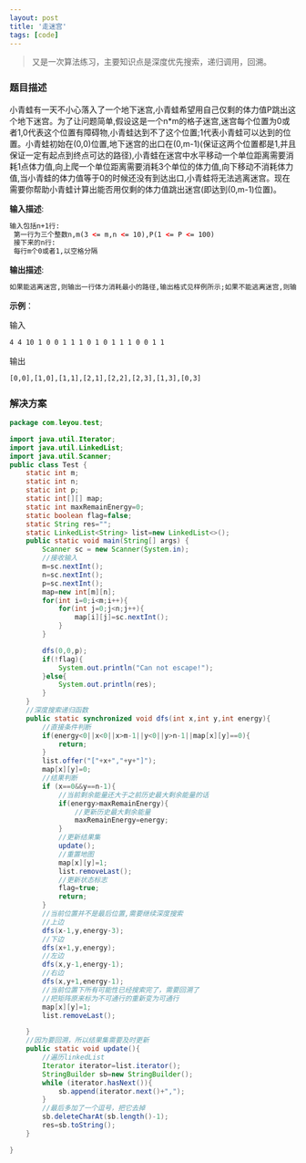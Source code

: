 ```yaml
---
layout: post
title: '走迷宫'
tags: [code]
---
```


> 又是一次算法练习，主要知识点是深度优先搜索，递归调用，回溯。

### 题目描述

小青蛙有一天不小心落入了一个地下迷宫,小青蛙希望用自己仅剩的体力值P跳出这个地下迷宫。为了让问题简单,假设这是一个n*m的格子迷宫,迷宫每个位置为0或者1,0代表这个位置有障碍物,小青蛙达到不了这个位置;1代表小青蛙可以达到的位置。小青蛙初始在(0,0)位置,地下迷宫的出口在(0,m-1)(保证这两个位置都是1,并且保证一定有起点到终点可达的路径),小青蛙在迷宫中水平移动一个单位距离需要消耗1点体力值,向上爬一个单位距离需要消耗3个单位的体力值,向下移动不消耗体力值,当小青蛙的体力值等于0的时候还没有到达出口,小青蛙将无法逃离迷宫。现在需要你帮助小青蛙计算出能否用仅剩的体力值跳出迷宫(即达到(0,m-1)位置)。

**输入描述**:

```xml
输入包括n+1行:
 第一行为三个整数n,m(3 <= m,n <= 10),P(1 <= P <= 100)
 接下来的n行:
 每行m个0或者1,以空格分隔
```

**输出描述**:

```xml
如果能逃离迷宫,则输出一行体力消耗最小的路径,输出格式见样例所示;如果不能逃离迷宫,则输出"Can not escape!"。 测试数据保证答案唯一
```

**示例**：

输入

```xml
4 4 10 1 0 0 1 1 1 0 1 0 1 1 1 0 0 1 1
```

输出

```xml
[0,0],[1,0],[1,1],[2,1],[2,2],[2,3],[1,3],[0,3]
```

### 解决方案

```java
package com.leyou.test;

import java.util.Iterator;
import java.util.LinkedList;
import java.util.Scanner;
public class Test {
    static int m;
    static int n;
    static int p;
    static int[][] map;
    static int maxRemainEnergy=0;
    static boolean flag=false;
    static String res="";
    static LinkedList<String> list=new LinkedList<>();
    public static void main(String[] args) {
        Scanner sc = new Scanner(System.in);
        //接收输入
        m=sc.nextInt();
        n=sc.nextInt();
        p=sc.nextInt();
        map=new int[m][n];
        for(int i=0;i<m;i++){
            for(int j=0;j<n;j++){
                map[i][j]=sc.nextInt();
            }
        }

        dfs(0,0,p);
        if(!flag){
            System.out.println("Can not escape!");
        }else{
            System.out.println(res);
        }
    }
    //深度搜索递归函数
    public static synchronized void dfs(int x,int y,int energy){
        //直接条件判断
        if(energy<0||x<0||x>m-1||y<0||y>n-1||map[x][y]==0){
            return;
        }
        list.offer("["+x+","+y+"]");
        map[x][y]=0;
        //结果判断
        if (x==0&&y==n-1){
            //当前剩余能量还大于之前历史最大剩余能量的话
            if(energy>maxRemainEnergy){
                //更新历史最大剩余能量
                maxRemainEnergy=energy;
            }
            //更新结果集
            update();
            //重置地图
            map[x][y]=1;
            list.removeLast();
            //更新状态标志
            flag=true;
            return;
        }
        //当前位置并不是最后位置,需要继续深度搜索
        //上边
        dfs(x-1,y,energy-3);
        //下边
        dfs(x+1,y,energy);
        //左边
        dfs(x,y-1,energy-1);
        //右边
        dfs(x,y+1,energy-1);
        //当前位置下所有可能性已经搜索完了，需要回溯了
        //把矩阵原来标为不可通行的重新变为可通行
        map[x][y]=1;
        list.removeLast();

    }
    //因为要回溯，所以结果集需要及时更新
    public static void update(){
        //遍历linkedList
        Iterator iterator=list.iterator();
        StringBuilder sb=new StringBuilder();
        while (iterator.hasNext()){
            sb.append(iterator.next()+",");
        }
        //最后多加了一个逗号，把它去掉
        sb.deleteCharAt(sb.length()-1);
        res=sb.toString();
    }

}
```

